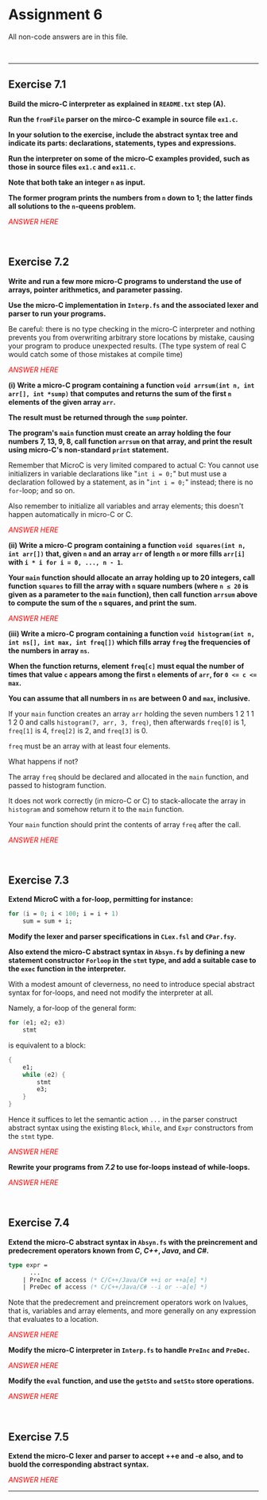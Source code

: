 # Assignment 6

All non-code answers are in this file.

</br>

---

## Exercise 7.1

**Build the micro-C interpreter as explained in `README.txt` step (A).**

**Run the `fromFile` parser on the mirco-C example in source file `ex1.c`.**

**In your solution to the exercise, include the abstract syntax tree and indicate its parts: declarations, statements, types and expressions.**

**Run the interpreter on some of the micro-C examples provided, such as those in source files `ex1.c` and `ex11.c`.**

**Note that both take an integer `n` as input.**

**The former program prints the numbers from `n` down to 1; the latter finds all solutions to the `n`-queens problem.**

<span style="color:red">*ANSWER HERE*</span>

</br>

## Exercise 7.2

**Write and run a few more micro-C programs to understand the use of arrays, pointer arithmetics, and parameter passing.**

**Use the micro-C implementation in `Interp.fs` and the associated lexer and parser to run your programs.**

Be careful: there is no type checking in the micro-C interpreter and nothing prevents you from overwriting arbitrary store locations by mistake, causing your program to produce unexpected results. (The type system of real C would catch some of those mistakes at compile time)

<span style="color:red">*ANSWER HERE*</span>

**(i) Write a micro-C program containing a function `void arrsum(int n, int arr[], int *sump)` that computes and returns the sum of the first `n` elements of the given array `arr`.**

**The result must be returned through the `sump` pointer.**

**The program's `main` function must create an array holding the four numbers 7, 13, 9, 8, call function `arrsum` on that array, and print the result using micro-C's non-standard `print` statement.**

Remember that MicroC is very limited compared to actual C: You cannot use initializers in variable declarations like "`int i = 0;`" but must use a declaration followed by a statement, as in "`int i = 0;`" instead; there is no `for`-loop; and so on.

Also remember to initialize all variables and array elements; this doesn't happen automatically in micro-C or C.

<span style="color:red">*ANSWER HERE*</span>

**(ii) Write a micro-C program containing a function `void squares(int n, int arr[])` that, given `n` and an array `arr` of length `n` or more fills `arr[i]` with `i * i for i = 0, ..., n - 1`.**

**Your `main` function should allocate an array holding up to 20 integers, call function `squares` to fill the array with `n` square numbers (where `n ≤ 20` is given as a parameter to the `main` function), then call function `arrsum` above to compute the sum of the `n` squares, and print the sum.**

<span style="color:red">*ANSWER HERE*</span>

**(iii) Write a micro-C program containing a function `void histogram(int n, int ns[], int max, int freq[])` which fills array `freg` the frequencies of the numbers in array `ns`.**

**When the function returns, element `freq[c]` must equal the number of times that value `c` appears among the first `n` elements of `arr`, for `0 <= c <= max`.**

**You can assume that all numbers in `ns` are between 0 and `max`, inclusive.**

If your `main` function creates an array `arr` holding the seven numbers 1 2 1 1 1 2 0 and calls `histogram(7, arr, 3, freq)`, then afterwards `freq[0]` is 1, `freq[1]` is 4, `freq[2]` is 2, and `freq[3]` is 0.

`freq` must be an array with at least four elements.

What happens if not?

The array `freq` should be declared and allocated in the `main` function, and passed to histogram function.

It does not work correctly (in micro-C or C) to stack-allocate the array in `histogram` and somehow return it to the `main` function.

Your `main` function should print the contents of array `freq` after the call.

<span style="color:red">*ANSWER HERE*</span>

</br>

## Exercise 7.3

**Extend MicroC with a for-loop, permitting for instance:**

```fsharp
for (i = 0; i < 100; i = i + 1)
    sum = sum + i;
```

**Modify the lexer and parser specifications in `CLex.fsl` and `CPar.fsy`.**

**Also extend the micro-C abstract syntax in `Absyn.fs` by defining a new statement constructor `Forloop` in the `stmt` type, and add a suitable case to the `exec` function in the interpreter.**

With a modest amount of cleverness, no need to introduce special abstract syntax for for-loops, and need not modify the interpreter at all.

Namely, a for-loop of the general form:

```fsharp
for (e1; e2; e3)
    stmt
```

is equivalent to a block:

```fsharp
{
    e1;
    while (e2) {
        stmt
        e3;
    }
}
```

Hence it suffices to let the semantic action `...` in the parser construct abstract syntax using the existing `Block`, `While`, and `Expr` constructors from the `stmt` type.

<span style="color:red">*ANSWER HERE*</span>

**Rewrite your programs from *7.2* to use for-loops instead of while-loops.**

<span style="color:red">*ANSWER HERE*</span>

</br>

## Exercise 7.4

**Extend the micro-C abstract syntax in `Absyn.fs` with the preincrement and predecrement operators known from *C*, *C++*, *Java*, and *C#*.**

```fsharp
type expr = 
      ...
    | PreInc of access (* C/C++/Java/C# ++i or ++a[e] *)
    | PreDec of access (* C/C++/Java/C# --i or --a[e] *)
```

Note that the predecrement and preincrement operators work on lvalues, that is, variables and array elements, and more generally on any expression that evaluates to a location.

<span style="color:red">*ANSWER HERE*</span>

**Modify the micro-C interpreter in `Interp.fs` to handle `PreInc` and `PreDec`.**

<span style="color:red">*ANSWER HERE*</span>

**Modify the `eval` function, and use the `getSto` and `setSto` store operations.**

<span style="color:red">*ANSWER HERE*</span>

</br>

## Exercise 7.5

**Extend the micro-C lexer and parser to accept ++e and -e also, and to buold the corresponding abstract syntax.**

<span style="color:red">*ANSWER HERE*</span>

</b>

---
